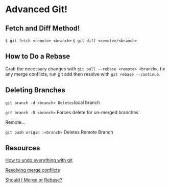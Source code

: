 # Advanced Git!

## Fetch and Diff Method!
`$ git fetch <remote> <branch>`
`$ git diff <remote>/<branch>`

## How to Do a Rebase
Grab the necessary changes with `git pull --rebase <remote> <branch>`, fix any merge conflicts, run git add then resolve with `git rebase --continue`.

## Deleting Branches 
`git branch -d <branch> Deletes`local branch 

`git branch -D <branch>` Forces delete for un-merged branches`

Remote...

`git push origin :<branch>` Deletes Remote Branch

## Resources
[How to undo everything with git](https://github.com/blog/2019-how-to-undo-almost-anything-with-git)

[Resolving merge conflicts](https://about.gitlab.com/2016/09/06/resolving-merge-conflicts-from-the-gitlab-ui/)

[Should I Merge or Rebase?](https://raw.githubusercontent.com/gitforteams/diagrams/master/flowcharts/rebase-or-merge.png)
